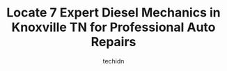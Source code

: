 ---
layout: ampstory
image: https://images.unsplash.com/photo-1608578702177-1ea59540ac72?ixlib=rb-4.0.3&ixid=MnwxMjA3fDB8MHxwaG90by1wYWdlfHx8fGVufDB8fHx8&auto=format&fit=crop&w=640&h=853&q=80
author: techidn
featured: false
description: Discover the 7 best Diesel Mechanic in Knoxville TN, USA and ensure your vehicle receives the highest quality of care. These trusted professionals are known for their skill, knowledge, and d
title: Locate 7 Expert Diesel Mechanics in Knoxville TN for Professional Auto Repairs
cover:
   title: Locate 7 Expert Diesel Mechanics in Knoxville TN for Professional Auto Repairs
   subtitle: Rickpate
   background: https://images.unsplash.com/photo-1608578702177-1ea59540ac72?ixlib=rb-4.0.3&ixid=MnwxMjA3fDB8MHxwaG90by1wYWdlfHx8fGVufDB8fHx8&auto=format&fit=crop&w=640&h=853&q=80

pages: 
 - layout: thirds
   top: <h1>#1 Daves mobile mechanic</h1>
   bottom: "<p>Wow, Dave offers great service and is all around a great guy. My wife and I needed someone to look at a vehicle we were planning on buying in TN. Since we live in NC we n</p>"
   background: https://www.knot35.com/toplist/wp-content/uploads/2023/06/best-diesel-mechanic-1-in-knoxville-tn-1685834516.jpeg
   backgroundblur: true
 - layout: thirds
   top: <h1>#2 Knox Speed and Diesel</h1>
   bottom: "<p>227 Sherway Rd, Knoxville, TN 37922, United States</p>"
   background: https://www.knot35.com/toplist/wp-content/uploads/2023/06/best-diesel-mechanic-2-in-knoxville-tn-1685834517.jpeg
   cta:
      link: https://www.knot35.com/toplist/locate-7-expert-diesel-mechanics-in-knoxville-tn-for-professional-auto-repairs/
      text: Locate 7 Expert Diesel Mechanics in Knoxville TN for Professional Auto Repairs
 - layout: thirds
   top: <h1>#3 Smoky Mountain Diesel Performance</h1>
   bottom: "<p>6431 Rutledge Pike, Knoxville, TN 37924, United States</p>"
   background: https://www.knot35.com/toplist/wp-content/uploads/2023/06/best-diesel-mechanic-3-in-knoxville-tn-1685834517.jpeg
   cta:
      link: https://www.knot35.com/toplist/locate-7-expert-diesel-mechanics-in-knoxville-tn-for-professional-auto-repairs/
      text: Locate 7 Expert Diesel Mechanics in Knoxville TN for Professional Auto Repairs
 - layout: thirds
   top: <h1>#4 B & R Automotive & Diesel Mach</h1>
   bottom: "<p>6542 Chapman Hwy, Knoxville, TN 37920, United States</p>"
   background: https://images.unsplash.com/photo-1604871000636-074fa5117945?ixlib=rb-4.0.3&ixid=MnwxMjA3fDB8MHxwaG90by1wYWdlfHx8fGVufDB8fHx8&auto=format&fit=crop&w=640&h=853&q=80
   cta:
      link: https://www.knot35.com/toplist/locate-7-expert-diesel-mechanics-in-knoxville-tn-for-professional-auto-repairs/
      text: Locate 7 Expert Diesel Mechanics in Knoxville TN for Professional Auto Repairs
 - layout: thirds
   top: <h1>#5 Spencers Pro Diesel</h1>
   bottom: "<p>2216 W Governor John Sevier Hwy, Knoxville, TN 37920, United States</p>"
   background: https://images.unsplash.com/photo-1509114397022-ed747cca3f65?ixlib=rb-4.0.3&ixid=MnwxMjA3fDB8MHxwaG90by1wYWdlfHx8fGVufDB8fHx8&auto=format&fit=crop&w=640&h=853&q=80
   cta:
      link: https://www.knot35.com/toplist/locate-7-expert-diesel-mechanics-in-knoxville-tn-for-professional-auto-repairs/
      text: Locate 7 Expert Diesel Mechanics in Knoxville TN for Professional Auto Repairs
 - layout: thirds
   top: <h1>#6 City Diesel Inc</h1>
   bottom: "<p>113 Dante Rd, Knoxville, TN 37918, United States</p>"
   background: https://images.unsplash.com/photo-1599422314077-f4dfdaa4cd09?ixlib=rb-4.0.3&ixid=MnwxMjA3fDB8MHxwaG90by1wYWdlfHx8fGVufDB8fHx8&auto=format&fit=crop&w=640&h=853&q=80
   cta:
      link: https://www.knot35.com/toplist/locate-7-expert-diesel-mechanics-in-knoxville-tn-for-professional-auto-repairs/
      text: Locate 7 Expert Diesel Mechanics in Knoxville TN for Professional Auto Repairs
 - layout: thirds
   top: <h1>#7 Greater Tennessee Truck Repair</h1>
   bottom: "<p>2924 Asbury Rd, Knoxville, TN 37914, United States</p>"
   background: https://images.unsplash.com/photo-1609083590460-7b8cc0ca65f8?ixlib=rb-4.0.3&ixid=MnwxMjA3fDB8MHxwaG90by1wYWdlfHx8fGVufDB8fHx8&auto=format&fit=crop&w=640&h=853&q=80
   cta:
      link: https://www.knot35.com/toplist/locate-7-expert-diesel-mechanics-in-knoxville-tn-for-professional-auto-repairs/
      text: Locate 7 Expert Diesel Mechanics in Knoxville TN for Professional Auto Repairs
 - layout: thirds
   middle: Continue reading...
   background: https://images.unsplash.com/photo-1541356665065-22676f35dd40?ixlib=rb-4.0.3&ixid=MnwxMjA3fDB8MHxwaG90by1wYWdlfHx8fGVufDB8fHx8&auto=format&fit=crop&w=640&h=853&q=80
   cta:
      link: https://www.knot35.com/toplist/locate-7-expert-diesel-mechanics-in-knoxville-tn-for-professional-auto-repairs/
      text: Locate 7 Expert Diesel Mechanics in Knoxville TN for Professional Auto Repairs
      
---